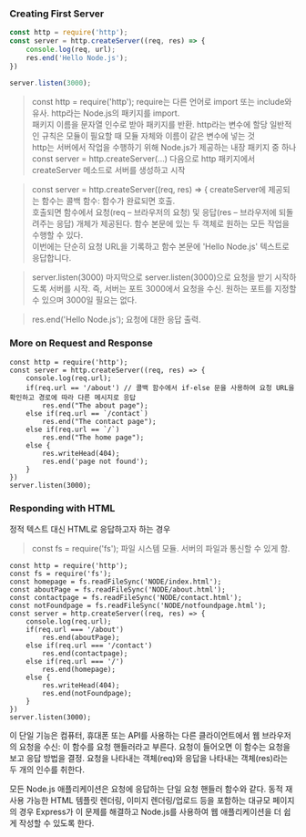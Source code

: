 

### Creating First Server


```node.js
const http = require('http');
const server = http.createServer((req, res) => {
    console.log(req, url);
    res.end('Hello Node.js');
})

server.listen(3000);
```

> const http = require('http');
require는 다른 언어로 import 또는 include와 유사. http라는 Node.js의 패키지를 import.     
패키지 이름을 문자열 인수로 받아 패키지를 반환. http라는 변수에 할당 
일반적인 규칙은 모듈이 필요할 때 모듈 자체와 이름이 같은 변수에 넣는 것     
http는 서버에서 작업을 수행하기 위해 Node.js가 제공하는 내장 패키지 중 하나    
> const server = http.createServer(…) 
다음으로 http 패키지에서 createServer 메소드로 서버를 생성하고 시작

> const server = http.createServer((req, res) => {
createServer에 제공되는 함수는 콜백 함수: 함수가 완료되면 호출.    
호출되면 함수에서 요청(req – 브라우저의 요청) 및 응답(res – 브라우저에 되돌려주는 응답) 개체가 제공된다. 함수 본문에 있는 두 객체로 원하는 모든 작업을 수행할 수 있다.  
이번에는 단순히 요청 URL을 기록하고 함수 본문에 'Hello Node.js' 텍스트로 응답합니다. 

> server.listen(3000) 
마지막으로 server.listen(3000)으로 요청을 받기 시작하도록 서버를 시작. 즉, 서버는 포트 3000에서 요청을 수신. 원하는 포트를 지정할 수 있으며 3000일 필요는 없다. 

> res.end('Hello Node.js');
요청에 대한 응답 출력. 


### More on Request and Response 

```
const http = require('http');   
const server = http.createServer((req, res) => {
    console.log(req.url);    
    if(req.url == '/about')	// 콜백 함수에서 if-else 문을 사용하여 요청 URL을 확인하고 경로에 따라 다른 메시지로 응답
        res.end("The about page");
    else if(req.url == `/contact`)
        res.end("The contact page");
    else if(req.url == `/`)
        res.end("The home page");
    else {
        res.writeHead(404);
        res.end('page not found');
    }    
})
server.listen(3000);
```

### Responding with HTML
정적 텍스트 대신 HTML로 응답하고자 하는 경우 

> const fs = require('fs');
 파일 시스템 모듈. 서버의 파일과 통신할 수 있게 함. 
 
```
const http = require('http');
const fs = require('fs');
const homepage = fs.readFileSync('NODE/index.html');
const aboutPage = fs.readFileSync('NODE/about.html');
const contactpage = fs.readFileSync('NODE/contact.html');
const notFoundpage = fs.readFileSync('NODE/notfoundpage.html');
const server = http.createServer((req, res) => {
    console.log(req.url);        
    if(req.url === '/about')
        res.end(aboutPage);
    else if(req.url === '/contact')
        res.end(contactpage);
    else if(req.url === '/')
        res.end(homepage);
    else {
        res.writeHead(404);
        res.end(notFoundpage);
    }    
})
server.listen(3000);
```
이 단일 기능은 컴퓨터, 휴대폰 또는 API를 사용하는 다른 클라이언트에서 웹 브라우저의 요청을 수신: 이 함수를 요청 핸들러라고 부른다. 요청이 들어오면 이 함수는 요청을 보고 응답 방법을 결정. 요청을 나타내는 객체(req)와 응답을 나타내는 객체(res)라는 두 개의 인수를 취한다.

모든 Node.js 애플리케이션은 요청에 응답하는 단일 요청 핸들러 함수와 같다. 동적 재사용 가능한 HTML 템플릿 렌더링, 이미지 렌더링/업로드 등을 포함하는 대규모 페이지의 경우 Express가 이 문제를 해결하고 Node.js를 사용하여 웹 애플리케이션을 더 쉽게 작성할 수 있도록 한다.



